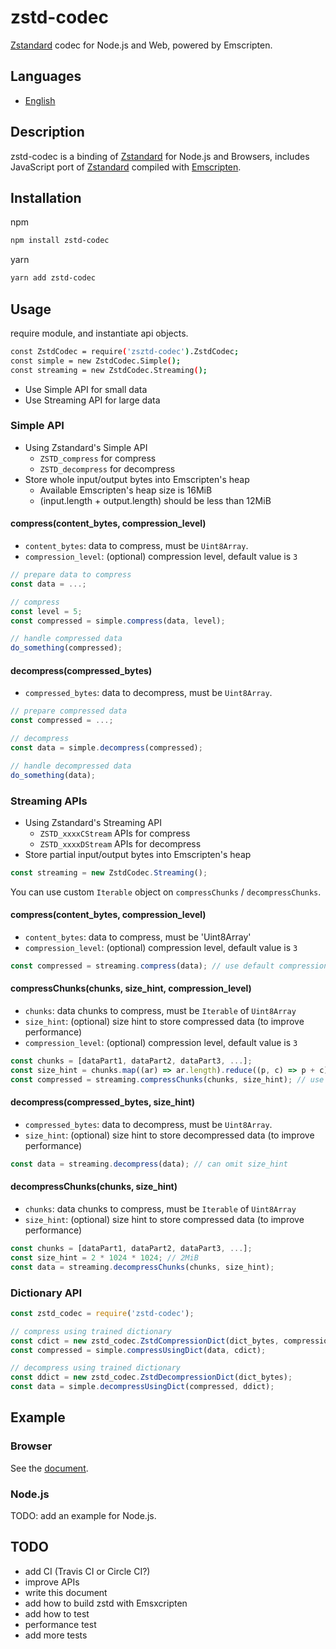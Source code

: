 # zstd-codec
[Zstandard](http://facebook.github.io/zstd/) codec for Node.js and Web, powered by Emscripten.

## Languages
- [English](README.md)

## Description
zstd-codec is a binding of [Zstandard](http://facebook.github.io/zstd/) for Node.js and Browsers,
includes JavaScript port of [Zstandard](http://facebook.github.io/zstd/) compiled with [Emscripten](http://kripken.github.io/emscripten-site/index.html).

## Installation
npm
```bash
npm install zstd-codec
```

yarn
```bash
yarn add zstd-codec
```

## Usage

require module, and instantiate api objects.

```bash
const ZstdCodec = require('zsztd-codec').ZstdCodec;
const simple = new ZstdCodec.Simple();
const streaming = new ZstdCodec.Streaming();
```

- Use Simple API for small data
- Use Streaming API for large data

### Simple API
- Using Zstandard's Simple API
    - `ZSTD_compress` for compress
    - `ZSTD_decompress` for decompress
- Store whole input/output bytes into Emscripten's heap
    - Available Emscripten's heap size is 16MiB
    - (input.length + output.length) should be less than 12MiB

#### compress(content_bytes, compression_level)
- `content_bytes`:  data to compress, must be `Uint8Array`.
- `compression_level`: (optional) compression level, default value is `3`

```javascript
// prepare data to compress
const data = ...;

// compress
const level = 5;
const compressed = simple.compress(data, level);

// handle compressed data
do_something(compressed);
```

#### decompress(compressed_bytes)
- `compressed_bytes`: data to decompress, must be `Uint8Array`.

```javascript
// prepare compressed data
const compressed = ...;

// decompress
const data = simple.decompress(compressed);

// handle decompressed data
do_something(data);
```

### Streaming APIs
- Using Zstandard's Streaming API
    - `ZSTD_xxxxCStream` APIs for compress
    - `ZSTD_xxxxDStream` APIs for decompress
- Store partial input/output bytes into Emscripten's heap

```javascript
const streaming = new ZstdCodec.Streaming();
```

You can use custom `Iterable` object on `compressChunks` / `decompressChunks`.

#### compress(content_bytes, compression_level)
- `content_bytes`: data to compress, must be 'Uint8Array'
- `compression_level`: (optional) compression level, default value is `3`

```javascript
const compressed = streaming.compress(data); // use default compression_level 3
```

#### compressChunks(chunks, size_hint, compression_level)
- `chunks`: data chunks to compress, must be `Iterable` of `Uint8Array`
- `size_hint`: (optional) size hint to store compressed data (to improve performance)
- `compression_level`: (optional) compression level, default value is `3`

```javascript
const chunks = [dataPart1, dataPart2, dataPart3, ...];
const size_hint = chunks.map((ar) => ar.length).reduce((p, c) => p + c);
const compressed = streaming.compressChunks(chunks, size_hint); // use default compression_level 3
```


#### decompress(compressed_bytes, size_hint)
- `compressed_bytes`: data to decompress, must be `Uint8Array`.
- `size_hint`: (optional) size hint to store decompressed data (to improve performance)

```javascript
const data = streaming.decompress(data); // can omit size_hint
```

#### decompressChunks(chunks, size_hint)
- `chunks`: data chunks to compress, must be `Iterable` of `Uint8Array`
- `size_hint`: (optional) size hint to store compressed data (to improve performance)

```javascript
const chunks = [dataPart1, dataPart2, dataPart3, ...];
const size_hint = 2 * 1024 * 1024; // 2MiB
const data = streaming.decompressChunks(chunks, size_hint);
```

### Dictionary API

```javascript
const zstd_codec = require('zstd-codec');

// compress using trained dictionary
const cdict = new zstd_codec.ZstdCompressionDict(dict_bytes, compression_level);
const compressed = simple.compressUsingDict(data, cdict);

// decompress using trained dictionary
const ddict = new zstd_codec.ZstdDecompressionDict(dict_bytes);
const data = simple.decompressUsingDict(compressed, ddict);
```


## Example

### Browser
See the [document](https://github.com/yoshihitoh/zstd-codec/blob/develop/js/example/README.md).

### Node.js
TODO: add an example for Node.js.

## TODO
- add CI (Travis CI or Circle CI?)
- improve APIs
- write  this document
- add how to build zstd with Emsxcripten
- add how to test
- performance test
- add more tests
